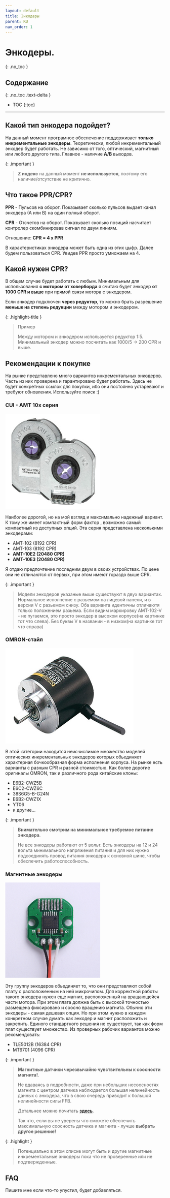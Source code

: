 ```yaml
---
layout: default
title: Энкодеры
parent: RU
nav_order: 1
---
```


# Энкодеры.
{: .no_toc }

## Содержание
{: .no_toc .text-delta }

- TOC
{:toc}

---

## Какой тип энкодера подойдет?

На данный момент програмное обеспечение поддерживает **только инкрементальные энкодеры**. 
Теоретически, любой инкрементальный энкодер будет работать. Не зависимо от того, оптический, магнитный или любого
другого типа. Главное - наличие **A/B** выходов.  

{: .important }
> **Z индекс** на данный момент **не используется**, поэтому его наличие/отсутствие не критично. 

## Что такое PPR/CPR?

**PPR** - Пульсов на оборот. Показывает сколько пульсов выдает канал энкодера (А или B) на один полный оборот.

**CPR** - Отсчетов на оборот. Показывает сколько позиций насчитает контролер скомбинировав сигнал по двум линиям. 

Отношение: **CPR = 4 x PPR**

В характеристиках энкодера может быть одна из этих цыфр. 
Далее будем пользоваться CPR. Увидев PPR просто умножаем на 4.  

## Kакой нужен CPR?

В общем случае будет работать с любым. Минимальным для использования **с мотором от ховерборда** 
я считаю будет энкодер **от 1000 CPR и выше** при прямой связи мотора с энкодером.

Если энкодер подключен **через редуктор**, то можно брать разрешение **меньше на степень
редукции** между мотором и энкодером. 

{: .highlight-title }
>Пример
> 
>Mежду мотором и энкодером используется редуктор 1:5. Минимальный энкодер можно посчитать как 1000/5 -> 200 CPR и выше.   

## Рекомендации к покупке

На рынке представлено много вариантов инкрементальных энкодеров. Часть из них проверена и гарантировано будет работать. 
Здесь не будет конкретных ссылок для покупки, ибо они постоянно устаревают и требуют обновления. Используйте поиск :)  

### CUI - AMT 10x серия
<img src="../../assets/images/AMT10x.png">

Наиболее дорогой, но на мой взгляд и максимально надежный вариант. К тому же имеет компактный форм фактор 
, возможно самый компактный из доступных опций. Эта серия представлена несколькими энкодерами:
- AMT-102 (8192 CPR)
- AMT-103 (8192 CPR)
- **AMT-10E2 (20480 CPR)**
- **AMT-10E3 (20480 CPR)**
 
Я отдаю предпочтение последним двум в своих устройствах. По цене они не отличаются от первых, при этом имеют гораздо 
выше CPR. 

{: .important }
> Модели энкодеров указаные выше существуют в двух вариантах. Нормальное исполнение с разьемом на лицевой панели, и в 
> версии V с разьемом снизу. Оба варианта идентичны отличаютя только положением разьема. Если видим маркировку 
> AMT-102-V - не пугаемся, это просто энкодер в высоком корпусе(на картинке тот что слева). Без буквы V в названии - 
> в низком(на картинке тот что справа) 

### OMRON-стайл
<img src="../../assets/images/omron.jpg">

В этой категории находится неисчислимое множество моделей оптических инкрементальных энкодеров которых обьединяет 
характерная бочкообразная форма исполнения корпуса. На рынке есть варианты с разным CPR и разной стоимостью. 
Как более дорогие оригиналы OMRON, так и различного рода китайские клоны:
- E6B2-CWZ5B
- E6C2-CWZ6C
- 38S6G5-B-G24N
- E6B2-CWZ1X
- YT06
- и другие...

{: .important }
> **Внимательно смотрим на минимальное требуемое питание энкодера**.
> 
>Не все энкодеры работают от 5 вольт. Есть энкодеры на 12 и 24 вольта минимального напряжения питания и для них нужно 
> подсоединять провод питания энкодера к основной шине, чтобы обеспечить работоспособность.  

### Магнитные энкодеры
<img src="../../assets/images/magnetic.png">

Эту группу энкодеров обьединяет то, что они представляют собой плату с расположенным на ней микрочипом. Для корректной 
работы такого энкодера нужен еще магнит, расположенный на вращающейся части мотора. При этом плата должна быть с 
высокой точностью размещена фиксировано и соосно вращению магнита. Обычно эти энкодеры - самая дешевая опция. Но при 
этом нужно в каждом конкретном случае думать как энкодер и магнит расположить и закрепить. Единого стандартного решения 
не существует, так как форм плат существует множество. Из проверных рабочих вариантов можно рекомендовать:

- TLE5012B (16384 CPR)
- MT6701 (4096 CPR)

{: .important }
> **Магнитные датчики черезвычайно чувствительны к соосности магнита!**.
>
> Не вдаваясь в подробности, даже при небольших несоосностях магнита с центром датчика наблюдается
> большая нелинейность данных с энкодера, что в свою очередь приводит к большой нелинейности силы FFB.
> 
> Детальнее можно почитать [**здесь**](https://www.akm.com/eu/en/products/rotation-angle-sensor/tutorial/angular-error/).
> 
> Так что, если вы не уверены что сможете обеспечить максимальную соосность датчика и магнита - лучше **выбрать другое решение!**

{: .highlight }
>Потенциально в этом списке могут быть и другие магнитные инкрементальные энкодеры пока что не проверенные или не 
>подтвержденные.  

## FAQ
Пишите мне если что-то упустил, будет добавляться. 
